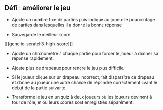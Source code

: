 ## Défi : améliorer le jeu

+ Ajoute un nombre fixe de parties puis indique au joueur le pourcentage de parties dans lesquelles il a donné la bonne réponse.

+ Sauvegarde le meilleur score.

[[[generic-scratch3-high-score]]]

+ Ajoute un chronomètre à chaque partie pour forcer le joueur à donner sa réponse rapidement.

+ Ajoute plus de drapeaux pour rendre le jeu plus difficile.

+ Si le joueur clique sur un drapeau incorrect, fait disparaître ce drapeau et donne au joueur une autre chance de répondre correctement avant le début de la partie suivante.

+ Transforme le jeu en un quiz à deux joueurs où les joueurs devinent à tour de rôle, et où leurs scores sont enregistrés séparément.